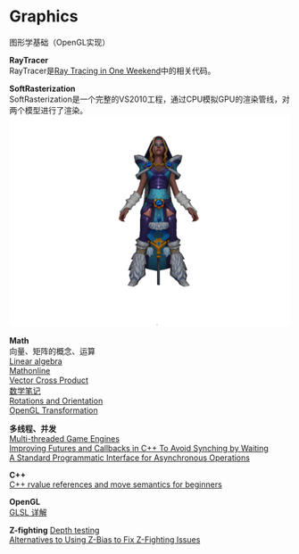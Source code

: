 # Graphics
图形学基础（OpenGL实现）

**RayTracer**       
RayTracer是[Ray Tracing in One Weekend](https://zhuanlan.zhihu.com/p/24332329)中的相关代码。        

**SoftRasterization**         
SoftRasterization是一个完整的VS2010工程，通过CPU模拟GPU的渲染管线，对两个模型进行了渲染。
![](https://github.com/clarkehe/Graphics/blob/master/SoftRasterization/screenshot.jpg)

**Math**   
向量、矩阵的概念、运算                                        
[Linear algebra](https://www.khanacademy.org/math/linear-algebra)           
[Mathonline](http://mathonline.wikidot.com/vector-cross-product)         
[Vector Cross Product](http://people.sju.edu/~pklingsb/crossproduct.pdf)             
[数学笔记](http://math.tianpeng.org/)                     
[Rotations and Orientation](https://www.cs.utexas.edu/~theshark/courses/cs354/lectures/cs354-14.pdf)           
[OpenGL Transformation](http://www.songho.ca/opengl/gl_transform.html)         


**多线程、并发**   
[Multi-threaded Game Engines](http://seanmiddleditch.com/multi-threaded-game-engines/)                
[Improving Futures and Callbacks in C++ To Avoid Synching by Waiting](http://www.drdobbs.com/parallel/improving-futures-and-callbacks-in-c-to/240004255?pgno=1)         
[A Standard Programmatic Interface for Asynchronous Operations](http://www.open-std.org/jtc1/sc22/wg21/docs/papers/2012/n3327.pdf)               

**C++**   
[C++ rvalue references and move semantics for beginners](https://www.internalpointers.com/post/c-rvalue-references-and-move-semantics-beginners)                                 
                   
**OpenGL**                          
[GLSL 详解](https://colin1994.github.io/2017/11/11/OpenGLES-Lesson04/)                    

**Z-fighting**
[Depth testing](https://learnopengl.com/Advanced-OpenGL/Depth-testing)     
[Alternatives to Using Z-Bias to Fix Z-Fighting Issues](https://software.intel.com/en-us/articles/alternatives-to-using-z-bias-to-fix-z-fighting-issues)          

